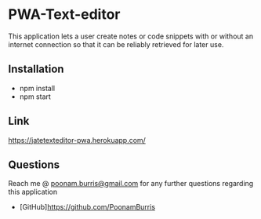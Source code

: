 # PWA-Text-editor

This application lets a user create notes or code snippets with or without an internet connection so that it can be reliably retrieved for later use.

## Installation

- npm install
- npm start

## Link
 https://jatetexteditor-pwa.herokuapp.com/ 

## Questions
  Reach me @ poonam.burris@gmail.com for any further questions regarding this application
  <br>
  - [GitHub]https://github.com/PoonamBurris
  
